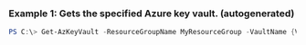 ### Example 1: Gets the specified Azure key vault. (autogenerated)
```powershell
PS C:\> Get-AzKeyVault -ResourceGroupName MyResourceGroup -VaultName {VaultName}
```


